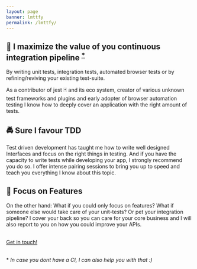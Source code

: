 ```yaml
---
layout: page
banner: lmttfy
permalink: /lmttfy/
---
```




<h2>
  🚄 I maximize the value of you continuous integration pipeline
  <sup>
	  <a title="jump to " href="#ci">*</a>
  </sup>
</h2>

By writing unit tests, integration tests, automated browser tests or by
refining/reviving your existing test-suite.

As a contributor of jest 🃏 and its eco system, creator of various unknown test
frameworks and plugins and early adopter of browser automation testing I know
how to deeply cover an application with the right amount of tests.

## 🚔 Sure I favour TDD

Test driven development has taught me how to write well designed Interfaces
and focus on the right things in testing. And if you have the capacity to
write tests while developing your app, I strongly recommend you do so. 
I offer intense pairing sessions to bring you up to speed and teach you 
everything I know about this topic.

## 🚀 Focus on Features

On the other hand: What if you could only focus on features? What if someone
else would take care of your unit-tests? Or pet your integration pipeline? 
I cover your back so you can care for your core business and I will also report
to you on how you could improve your APIs.

<br />
<div class="center">
<a class="cta" href="mailto:hi@xiphe.net">Get in touch!</a>
</div>

<br />
<p>
<a id="ci">*</a> <em>In case you dont have a CI, I can also help you with that :)</em>
</p>
